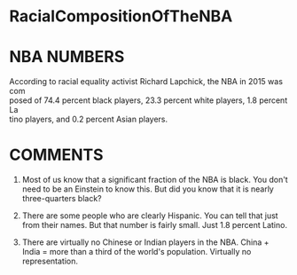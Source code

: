 # RacialCompositionOfTheNBA


NBA NUMBERS
===========

According to racial equality activist Richard Lapchick, the NBA in 2015 was com\
posed of 74.4 percent black players, 23.3 percent white players, 1.8 percent La\
tino players, and 0.2 percent Asian players.

COMMENTS
========

1. Most of us know that a significant fraction of the NBA is black. You don't need
to be an Einstein to know this. But did you know that it is nearly three-quarters
black?

2. There are some people who are clearly Hispanic. You can tell that just from their
names. But that number is fairly small. Just 1.8 percent Latino.

3. There are virtually no Chinese or Indian players in the NBA. China + India =
more than a third of the world's population. Virtually no representation.
